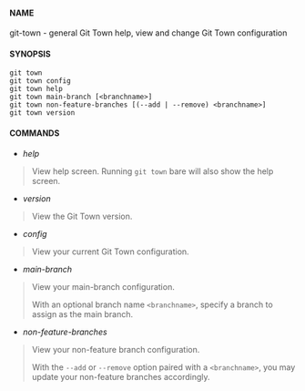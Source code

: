 #### NAME

git-town - general Git Town help, view and change Git Town configuration


#### SYNOPSIS

```
git town
git town config
git town help
git town main-branch [<branchname>]
git town non-feature-branches [(--add | --remove) <branchname>]
git town version
```

#### COMMANDS

* *help*
> View help screen. Running `git town` bare will also show the help screen.

* *version*
> View the Git Town version.

* *config*
> View your current Git Town configuration.

* *main-branch*
> View your main-branch configuration.
>
> With an optional branch name `<branchname>`, specify a branch to assign as the main branch.

* *non-feature-branches*
> View your non-feature branch configuration.
>
> With the `--add` or `--remove` option paired with a `<branchname>`, you may update your non-feature branches accordingly.